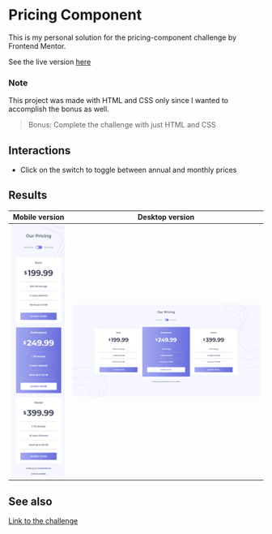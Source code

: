 # Pricing Component

This is my personal solution for the pricing-component challenge by Frontend Mentor.

See the live version [here](https://pricing-component.sshimabuku.now.sh/ 'pricing-component')

### Note

This project was made with HTML and CSS only since I wanted to accomplish the bonus as well.

> Bonus: Complete the challenge with just HTML and CSS

## Interactions

- Click on the switch to toggle between annual and monthly prices

## Results

|             Mobile version             |             Desktop version             |
| :------------------------------------: | :-------------------------------------: |
| ![](./images/result_mobile_layout.png) | ![](./images/result_desktop_layout.png) |

## See also

[Link to the challenge](https://www.frontendmentor.io/challenges/pricing-component-with-toggle-8vPwRMIC)

